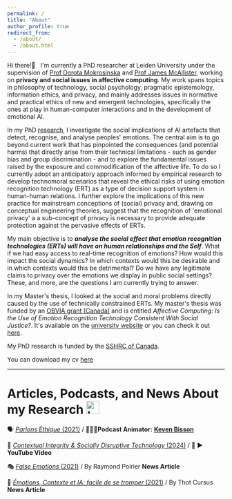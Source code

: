 ```yaml
---
permalink: /
title: "About"
author_profile: true
redirect_from: 
  - /about/
  - /about.html
---
```


Hi there!👋 &nbsp;   I'm currently a PhD researcher at Leiden University under the supervision of [Prof Dorota Mokrosinska](https://www.dorotamokrosinska.com/) and [Prof James McAllister](https://www.universiteitleiden.nl/en/staffmembers/james-mcallister#tab-1), working on **privacy and social issues in affective computing**. My work spans topics in philosophy of technology, social psychology, pragmatic epistemology, information ethics, and privacy, and mainly addresses issues in normative and practical ethics of new and emergent technologies, specifically the ones at play in human-computer interactions and in the development of emotional AI. 

In my PhD [research](https://www.universiteitleiden.nl/en/staffmembers/alexandra-pregent#tab-1), I investigate the social implications of AI artefacts that detect, recognise, and analyse peoples' emotions. The central aim is to go beyond current work that has pinpointed the consequences (and potential harms) that directly arise from their technical limitations - such as gender bias and group discrimination - and to explore the fundamental issues raised by the exposure and commodification of the affective life. To do so I currently adopt an anticipatory approach informed by empirical research to develop technomoral scenarios that reveal the ethical risks of using emotion recognition technology (ERT) as a type of decision support system in human-human relations. I further explore the implications of this new practice for mainstream conceptions of (social) privacy and, drawing on conceptual engineering theories, suggest that the recognition of 'emotional privacy' a a sub-concept of privacy is necessary to provide adequate protection against the pervasive effects of ERTs.

My main objective is to ***analyse the social effect that emotion recognition technologies (ERTs) will have on human relationships and the Self***. What if we had easy access to real-time recognition of emotions? How would this impact the social dynamics? In which contexts would this be desirable and in which contexts would this be detrimental? Do we have any legitimate claims to privacy over the emotions we display in public social settings? These, and more, are the questions I am currently trying to answer. 


In my Master's thesis, I looked at the social and moral problems directly caused by the use of technically constrained ERTs. My master's thesis was funded by an [OBVIA grant (Canada)](https://www.obvia.ca/) and is entitled *Affective Computing: Is the Use of Emotion Recognition Technology Consistent With Social Justice?*. It's available on the [university website](https://www.fp.ulaval.ca/recherche/theses-et-memoires?titre=Informatique+affective%3A+L%E2%80%99utilisation+des+syst%C3%A8mes+de+reconnaissance+des+%C3%A9motions+est-elle+en+coh%C3%A9rence+avec+la+justice+sociale&type=All&etat=All&annee=All) or you can check it out [here](https://philpapers.org/rec/PRGIAL).

My PhD research is funded by the [SSHRC of Canada](https://www.sshrc-crsh.gc.ca/results-resultats/recipients-recipiendaires/2020/cgs_doctoral-besc_doctorat-eng.aspx).

You can download my cv [here](https://AlexandraPregent.github.io/files/AlexandraPregent2024CV.pdf) 



---  



# Articles, Podcasts, and News About my Research <img src="https://github.com/AlexandraPregent/AlexandraPregent.github.io/assets/165220288/f362716c-61f5-4a93-9807-b0812a4f4c81" alt="https://github.com/AlexandraPregent/AlexandraPregent.github.io/assets/165220288/f362716c-61f5-4a93-9807-b0812a4f4c81" width="30"/>  


🗣️  [*Parlons Éthique* (2021)](https://www.youtube.com/watch?v=_szyyVoG5bs)  /  🧔🏻‍♂️**Podcast Animator:** **[Keven Bisson](https://www.kevenbisson.com/)**

🎥  [*Contextual Integrity & Socially Disruptive Technology* (2024)](https://www.youtube.com/watch?v=hEOm9ITLa4Q) / 🔴 ▶️ **YouTube Video**

🎭  [*False Emotions* (2021)](https://www.fp.ulaval.ca/actualites/alexandra-pregent-etudiante-a-la-maitrise-en-philosophie-a-presente-ses-travaux-dans-le-cadre-de-la-semaine-numeriqc) / By Raymond Poirier **News Article**

🤖  [*Émotions, Contexte et IA: facile de se tromper* (2021)](https://cursus.edu/fr/22736/emotions-contexte-et-ia-facile-de-se-tromper) / By Thot Cursus **News Article**

